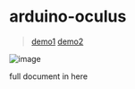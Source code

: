 # arduino-oculus
>[demo1](https://youtu.be/gx0HBwyPv9E)
>[demo2](http://serviceapi.nmv.naver.com/flash/convertIframeTag.nhn?vid=17A386CA0AC59443E3EF84E49B65315D787C&outKey=V1210d6d76d4d584b0c7857707f7ce007402bf7a38623e2f669cd57707f7ce007402b&width=720&height=438)

![image](https://user-images.githubusercontent.com/26866063/147856960-67a3c8b8-1d47-48b3-ac9e-46a918b5f3ed.png)

full document in here
